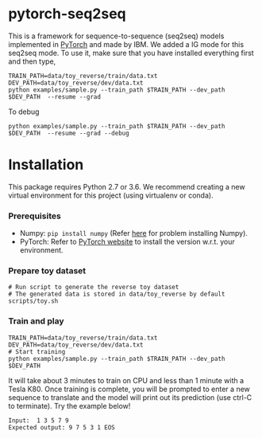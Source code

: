 # pytorch-seq2seq

This is a framework for sequence-to-sequence (seq2seq) models implemented in [PyTorch](http://pytorch.org) and made by IBM. We added a IG mode for this seq2seq mode. To use it, make sure that you have installed everything first and then type, 

```
TRAIN_PATH=data/toy_reverse/train/data.txt
DEV_PATH=data/toy_reverse/dev/data.txt
python examples/sample.py --train_path $TRAIN_PATH --dev_path $DEV_PATH  --resume --grad
```

To debug
```
python examples/sample.py --train_path $TRAIN_PATH --dev_path $DEV_PATH  --resume --grad --debug
```
# Installation
This package requires Python 2.7 or 3.6. We recommend creating a new virtual environment for this project (using virtualenv or conda).  

### Prerequisites

* Numpy: `pip install numpy` (Refer [here](https://github.com/numpy/numpy) for problem installing Numpy).
* PyTorch: Refer to [PyTorch website](http://pytorch.org/) to install the version w.r.t. your environment.

### Prepare toy dataset

	# Run script to generate the reverse toy dataset
    # The generated data is stored in data/toy_reverse by default
	scripts/toy.sh

### Train and play
	TRAIN_PATH=data/toy_reverse/train/data.txt
	DEV_PATH=data/toy_reverse/dev/data.txt
	# Start training
    python examples/sample.py --train_path $TRAIN_PATH --dev_path $DEV_PATH

It will take about 3 minutes to train on CPU and less than 1 minute with a Tesla K80.  Once training is complete, you will be prompted to enter a new sequence to translate and the model will print out its prediction (use ctrl-C to terminate).  Try the example below!

    Input:  1 3 5 7 9
	Expected output: 9 7 5 3 1 EOS

